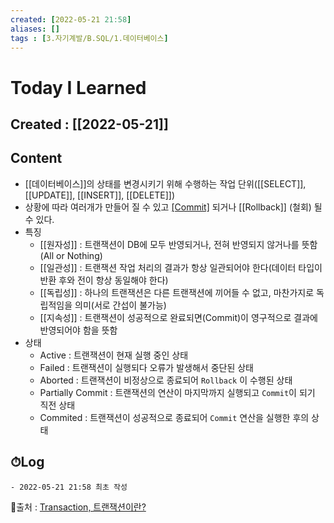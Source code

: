 ```yaml
---
created: [2022-05-21 21:58]
aliases: []
tags : [3.자기계발/B.SQL/1.데이터베이스]
---
```

# Today I Learned
## Created : [[2022-05-21]]
## Content
- [[데이터베이스]]의 상태를 변경시키기 위해 수행하는 작업 단위([[SELECT]], [[UPDATE]], [[INSERT]], [[DELETE]])
- 상황에 따라 여러개가 만들어 질 수 있고 [[Commit]](저장) 되거나 [[Rollback]] (철회) 될 수 있다.
- 특징
	- [[원자성]] : 트랜잭션이 DB에 모두 반영되거나, 전혀 반영되지 않거나를 뜻함(All or Nothing)
	- [[일관성]] : 트랜잭션 작업 처리의 결과가 항상 일관되어야 한다(데이터 타입이 반환 후와 전이 항상 동일해야 한다)
	- [[독립성]] : 하나의 트랜잭션은 다른 트랜잭션에 끼어들 수 없고, 마찬가지로 독립적임을 의미(서로 간섭이 불가능)
	- [[지속성]] : 트랜잭션이 성공적으로 완료되면(Commit)이 영구적으로 결과에 반영되어야 함을 뜻함
- 상태
	- Active : 트랜잭션이 현재 실행 중인 상태
	- Failed : 트랜잭션이 실행되다 오류가 발생해서 중단된 상태
	- Aborted : 트랜잭션이 비정상으로 종료되어 `Rollback` 이 수행된 상태
	- Partially Commit : 트랜잭션의 연산이 마지막까지 실행되고 `Commit`이 되기 직전 상태
	- Commited : 트랜잭션이 성공적으로 종료되어 `Commit` 연산을 실행한 후의 상태

## ⏱Log
	- 2022-05-21 21:58 최초 작성


📙출처 : [Transaction, 트랜잭션이란?](https://wonit.tistory.com/462)